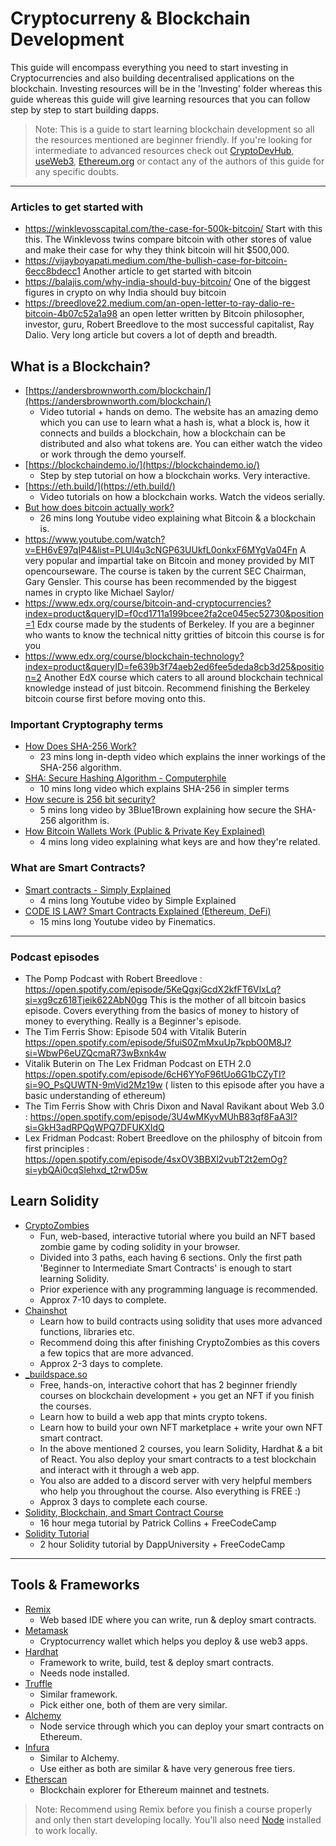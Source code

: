 # Cryptocurreny & Blockchain Development

This guide will encompass everything you need to start investing in Cryptocurrencies and also building decentralised applications on the blockchain. Investing resources will be in the 'Investing' folder whereas this guide whereas this guide will give learning resources that you can follow step by step to start building dapps.

> Note: This is a guide to start learning blockchain development so all the resources mentioned are beginner friendly. If you're looking for intermediate to advanced resources check out [CryptoDevHub](https://cryptodevhub.io/wiki), [useWeb3](https://www.useweb3.xyz/), [Ethereum.org](https://ethereum.org/en/developers/docs/) or contact any of the authors of this guide for any specific doubts.

---
### Articles to get started with
- https://winklevosscapital.com/the-case-for-500k-bitcoin/ Start with this this. The Winklevoss twins compare bitcoin with other stores of value and make their case for why they think bitcoin will hit $500,000.
- https://vijayboyapati.medium.com/the-bullish-case-for-bitcoin-6ecc8bdecc1 Another article to get started with bitcoin
- https://balajis.com/why-india-should-buy-bitcoin/ One of the biggest figures in crypto on why India should buy  bitcoin
- https://breedlove22.medium.com/an-open-letter-to-ray-dalio-re-bitcoin-4b07c52a1a98 an open letter written by Bitcoin philosopher, investor, guru, Robert Breedlove to the most successful capitalist, Ray Dalio. Very long article but covers a lot of depth and breadth.

## What is a Blockchain?

- [https://andersbrownworth.com/blockchain/](https://andersbrownworth.com/blockchain/) 
  - Video tutorial + hands on demo. The website has an amazing demo which you can use to learn what a hash is, what a block is, how it connects and builds a blockchain, how a blockchain can be distributed and also what tokens are. You can either watch the video or work through the demo yourself.
- [https://blockchaindemo.io/](https://blockchaindemo.io/) 
  - Step by step tutorial on how a blockchain works. Very interactive.
- [https://eth.build/](https://eth.build/) 
  - Video tutorials on how a blockchain works. Watch the videos serially.
- [But how does bitcoin actually work?](https://www.youtube.com/watch?v=bBC-nXj3Ng4) 
  - 26 mins long Youtube video explaining what Bitcoin & a blockchain is.
- https://www.youtube.com/watch?v=EH6vE97qIP4&list=PLUl4u3cNGP63UUkfL0onkxF6MYgVa04Fn A very popular and  impartial take on Bitcoin and money provided by MIT opencourseware. The course is taken by the current SEC Chairman, Gary Gensler. This course has been recommended by the biggest names in crypto like Michael Saylor/
- https://www.edx.org/course/bitcoin-and-cryptocurrencies?index=product&queryID=f0cd1711a199bcee2fa2ce045ec52730&position=1  Edx course made by the students of Berkeley. If you are a beginner who wants to know the technical nitty gritties of bitcoin this course is for you
- https://www.edx.org/course/blockchain-technology?index=product&queryID=fe639b3f74aeb2ed6fee5deda8cb3d25&position=2 Another EdX course which caters to all around blockchain technical knowledge instead of just bitcoin. Recommend finishing the Berkeley bitcoin course first before moving onto this.

### Important Cryptography terms

- [How Does SHA-256 Work?](https://www.youtube.com/watch?v=f9EbD6iY9zI) 
  - 23 mins long in-depth video which explains the inner workings of the SHA-256 algorithm.
- [SHA: Secure Hashing Algorithm - Computerphile](https://www.youtube.com/watch?v=DMtFhACPnTY) 
  - 10 mins long video which explains SHA-256 in simpler terms
- [How secure is 256 bit security?](https://www.youtube.com/watch?v=S9JGmA5_unY) 
  - 5 mins long video by 3Blue1Brown explaining how secure the SHA-256 algorithm is.
- [How Bitcoin Wallets Work (Public & Private Key Explained)](https://www.youtube.com/watch?v=GSTiKjnBaes) 
  - 4 mins long video explaining what keys are and how they're related.

### What are Smart Contracts?

- [Smart contracts - Simply Explained](https://www.youtube.com/watch?v=ZE2HxTmxfrI) 
  - 4 mins long Youtube video by Simple Explained 
- [CODE IS LAW? Smart Contracts Explained (Ethereum, DeFi)](https://www.youtube.com/watch?v=pWGLtjG-F5c) 
  - 15 mins long Youtube video by Finematics.

---
### Podcast episodes
- The Pomp Podcast with Robert Breedlove : https://open.spotify.com/episode/5KeQgxjGcdX2kfFT6VlxLq?si=xg9cz618Tjeik622AbN0gg This is the mother of all bitcoin basics episode. Covers everything from the basics of money to history of money to everything. Really is a Beginner's episode.  
- The Tim Ferris Show: Episode 504 with Vitalik Buterin  https://open.spotify.com/episode/5fuiS0ZmMxuUp7kpbO0M8J?si=WbwP6eUZQcmaR73wBxnk4w 
- Vitalik Buterin on The Lex Fridman Podcast on ETH 2.0 https://open.spotify.com/episode/6cH6YYoF96tUo6G1bCZyTI?si=9O_PsQUWTN-9mVid2Mz19w ( listen to this episode after you have a basic understanding of ethereum)
- The Tim Ferris Show with Chris Dixon and Naval Ravikant about Web 3.0 : https://open.spotify.com/episode/3U4wMKyvMUhB83qf8FaA3I?si=GkH3adRPQqWPQ7DFUKXIdQ 
- Lex Fridman Podcast: Robert Breedlove on the philosphy of bitcoin from first principles : https://open.spotify.com/episode/4sxOV3BBXl2vubT2t2emOg?si=ybQAi0cqSlehxd_t2rwD5w


## Learn Solidity
- [CryptoZombies](https://cryptozombies.io/) 
  - Fun, web-based, interactive tutorial where you build an NFT based zombie game by coding solidity in your browser. 
  - Divided into 3 paths, each having 6 sections. Only the first path 'Beginner to Intermediate Smart Contracts' is enough to start learning Solidity.
  - Prior experience with any programming language is recommended.
  - Approx 7-10 days to complete.
- [Chainshot](https://www.chainshot.com/learn/solidity)
  - Learn how to build contracts using solidity that uses more advanced functions, libraries etc.
  - Recommend doing this after finishing CryptoZombies as this covers a few topics that are more advanced.
  - Approx 2-3 days to complete.
- [_buildspace.so](https://buildspace.so/)
  - Free, hands-on, interactive cohort that has 2 beginner friendly courses on blockchain development + you get an NFT if you finish the courses.
  - Learn how to build a web app that mints crypto tokens.
  - Learn how to build your own NFT marketplace + write your own NFT smart contract.
  - In the above mentioned 2 courses, you learn Solidity, Hardhat & a bit of React. You also deploy your smart contracts to a test blockchain and interact with it through a web app.
  - You also are added to a discord server with very helpful members who help you throughout the course. Also everything is FREE :)
  - Approx 3 days to complete each course.
- [Solidity, Blockchain, and Smart Contract Course](https://www.youtube.com/watch?v=M576WGiDBdQ) 
  - 16 hour mega tutorial by Patrick Collins + FreeCodeCamp
- [Solidity Tutorial](https://www.youtube.com/watch?v=ipwxYa-F1uY)
  - 2 hour Solidity tutorial by DappUniversity + FreeCodeCamp

---

## Tools & Frameworks
- [Remix](https://remix.ethereum.org/)
  - Web based IDE where you can write, run & deploy smart contracts. 
- [Metamask](https://metamask.io/)
  - Cryptocurrency wallet which helps you deploy & use web3 apps.
- [Hardhat](https://hardhat.org/)
  - Framework to write, build, test & deploy smart contracts.
  - Needs node installed.
- [Truffle](https://trufflesuite.com/)
  - Similar framework.
  - Pick either one, both of them are very similar. 
- [Alchemy](https://www.alchemy.com/)
  - Node service through which you can deploy your smart contracts on Ethereum.
- [Infura](https://infura.io/)
  - Similar to Alchemy.
  - Use either as both are similar & have very generous free tiers. 
- [Etherscan](https://etherscan.io/)
  -  Blockchain explorer for Ethereum mainnet and testnets.

> Note: Recommend using Remix before you finish a course properly and only then start developing locally. You'll also need [Node](https://nodejs.org/en/) installed to work locally. 

